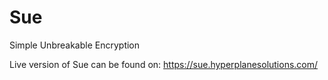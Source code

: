 # Sue

 Simple Unbreakable Encryption

 Live version of Sue can be found on: https://sue.hyperplanesolutions.com/
 
